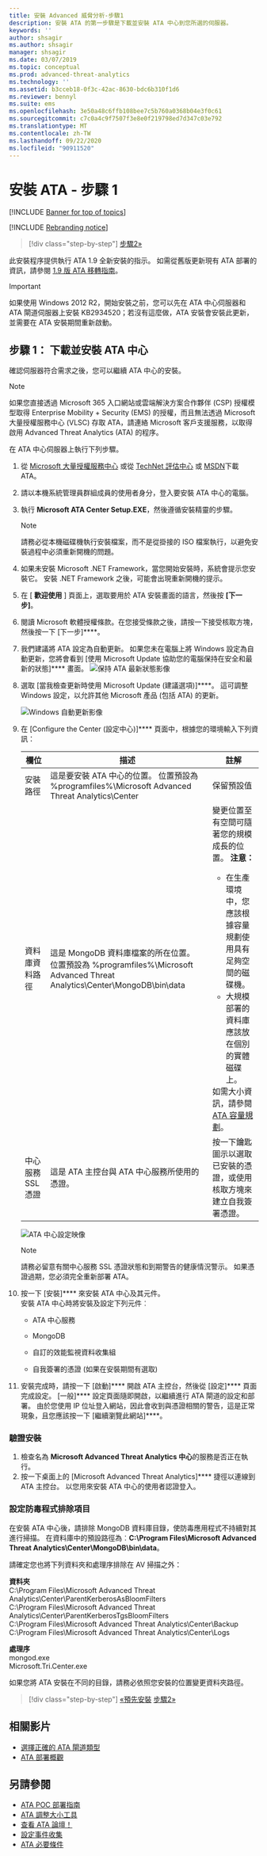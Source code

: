 ```yaml
---
title: 安裝 Advanced 威脅分析-步驟1
description: 安裝 ATA 的第一步驟是下載並安裝 ATA 中心到您所選的伺服器。
keywords: ''
author: shsagir
ms.author: shsagir
manager: shsagir
ms.date: 03/07/2019
ms.topic: conceptual
ms.prod: advanced-threat-analytics
ms.technology: ''
ms.assetid: b3cceb18-0f3c-42ac-8630-bdc6b310f1d6
ms.reviewer: bennyl
ms.suite: ems
ms.openlocfilehash: 3e50a48c6ffb108bee7c5b760a0368b04e3f0c61
ms.sourcegitcommit: c7c0a4c9f7507f3e8e0f219798ed7d347c03e792
ms.translationtype: MT
ms.contentlocale: zh-TW
ms.lasthandoff: 09/22/2020
ms.locfileid: "90911520"
---
```

# <a name="install-ata---step-1"></a>安裝 ATA - 步驟 1

[!INCLUDE [Banner for top of topics](includes/banner.md)]

[!INCLUDE [Rebranding notice](includes/rebranding.md)]
> [!div class="step-by-step"]
> [步驟2»](install-ata-step2.md)

此安裝程序提供執行 ATA 1.9 全新安裝的指示。 如需從舊版更新現有 ATA 部署的資訊，請參閱 [1.9 版 ATA 移轉指南](ata-update-1.9-migration-guide.md)。

> [!IMPORTANT]
> 如果使用 Windows 2012 R2，開始安裝之前，您可以先在 ATA 中心伺服器和 ATA 閘道伺服器上安裝 KB2934520；若沒有這麼做，ATA 安裝會安裝此更新，並需要在 ATA 安裝期間重新啟動。

## <a name="step-1-download-and-install-the-ata-center"></a>步驟 1： 下載並安裝 ATA 中心

確認伺服器符合需求之後，您可以繼續 ATA 中心的安裝。

> [!NOTE]
> 如果您直接透過 Microsoft 365 入口網站或雲端解決方案合作夥伴 (CSP) 授權模型取得 Enterprise Mobility + Security (EMS) 的授權，而且無法透過 Microsoft 大量授權服務中心 (VLSC) 存取 ATA，請連絡 Microsoft 客戶支援服務，以取得啟用 Advanced Threat Analytics (ATA) 的程序。

在 ATA 中心伺服器上執行下列步驟。

1. 從 [Microsoft 大量授權服務中心](https://www.microsoft.com/Licensing/servicecenter/default.aspx) 或從 [TechNet 評估中心](https://www.microsoft.com/evalcenter/) 或 [MSDN](/powerapps/developer/common-data-service/org-service/subscribe-sdk-assembly-updates-using-nuget)下載 ATA。

1. 請以本機系統管理員群組成員的使用者身分，登入要安裝 ATA 中心的電腦。

1. 執行 **Microsoft ATA Center Setup.EXE**，然後遵循安裝精靈的步驟。

    > [!NOTE]
    > 請務必從本機磁碟機執行安裝檔案，而不是從掛接的 ISO 檔案執行，以避免安裝過程中必須重新開機的問題。

1. 如果未安裝 Microsoft .NET Framework，當您開始安裝時，系統會提示您安裝它。 安裝 .NET Framework 之後，可能會出現重新開機的提示。
1. 在 [ **歡迎使用** ] 頁面上，選取要用於 ATA 安裝畫面的語言，然後按 **[下一步]**。

1. 閱讀 Microsoft 軟體授權條款。在您接受條款之後，請按一下接受核取方塊，然後按一下 [下一步]****。

1. 我們建議將 ATA 設定為自動更新。 如果您未在電腦上將 Windows 設定為自動更新，您將會看到 [使用 Microsoft Update 協助您的電腦保持在安全和最新的狀態]**** 畫面。
    ![保持 ATA 最新狀態影像](media/ata_ms_update.png)

1. 選取 [當我檢查更新時使用 Microsoft Update (建議選項)]****。 這可調整 Windows 設定，以允許其他 Microsoft 產品 (包括 ATA) 的更新。

    ![Windows 自動更新影像](media/ata_installupdatesautomatically.png)

1. 在 [Configure the Center (設定中心)]**** 頁面中，根據您的環境輸入下列資訊：

    |欄位|描述|註解|
    |---------|---------------|------------|
    |安裝路徑|這是要安裝 ATA 中心的位置。 位置預設為 %programfiles%\Microsoft Advanced Threat Analytics\Center|保留預設值|
    |資料庫資料路徑|這是 MongoDB 資料庫檔案的所在位置。 位置預設為 %programfiles%\Microsoft Advanced Threat Analytics\Center\MongoDB\bin\data|變更位置至有空間可隨著您的規模成長的位置。 **注意：** <ul><li>在生產環境中，您應該根據容量規劃使用具有足夠空間的磁碟機。</li><li>大規模部署的資料庫應該放在個別的實體磁碟上。</li></ul>如需大小資訊，請參閱 [ATA 容量規劃](ata-capacity-planning.md)。|
    |中心服務 SSL 憑證|這是 ATA 主控台與 ATA 中心服務所使用的憑證。|按一下鑰匙圖示以選取已安裝的憑證，或使用核取方塊來建立自我簽署憑證。|

    ![ATA 中心設定映像](media/ATA-Center-Configuration.png)

    > [!NOTE]
    > 請務必留意有關中心服務 SSL 憑證狀態和到期警告的健康情況警示。 如果憑證過期，您必須完全重新部署 ATA。

1. 按一下 [安裝]**** 來安裝 ATA 中心及其元件。  
安裝 ATA 中心時將安裝及設定下列元件︰

    - ATA 中心服務

    - MongoDB

    - 自訂的效能監視資料收集組

    - 自我簽署的憑證 (如果在安裝期間有選取)

1. 安裝完成時，請按一下 [啟動]**** 開啟 ATA 主控台，然後從 [設定]**** 頁面完成設定。
    [一般]**** 設定頁面隨即開啟，以繼續進行 ATA 閘道的設定和部署。
    由於您使用 IP 位址登入網站，因此會收到與憑證相關的警告，這是正常現象，且您應該按一下 [繼續瀏覽此網站]****。

### <a name="validate-installation"></a>驗證安裝

1. 檢查名為 **Microsoft Advanced Threat Analytics 中心**的服務是否正在執行。
1. 按一下桌面上的 [Microsoft Advanced Threat Analytics]**** 捷徑以連線到 ATA 主控台。 以您用來安裝 ATA 中心的使用者認證登入。

### <a name="set-anti-virus-exclusions"></a>設定防毒程式排除項目

在安裝 ATA 中心後，請排除 MongoDB 資料庫目錄，使防毒應用程式不持續對其進行掃描。 在資料庫中的預設路徑為︰**C:\Program Files\Microsoft Advanced Threat Analytics\Center\MongoDB\bin\data**。

請確定您也將下列資料夾和處理序排除在 AV 掃描之外：

**資料夾**  
C:\Program Files\Microsoft Advanced Threat Analytics\Center\ParentKerberosAsBloomFilters  
C:\Program Files\Microsoft Advanced Threat Analytics\Center\ParentKerberosTgsBloomFilters  
C:\Program Files\Microsoft Advanced Threat Analytics\Center\Backup  
C:\Program Files\Microsoft Advanced Threat Analytics\Center\Logs

**處理序**  
mongod.exe  
Microsoft.Tri.Center.exe

如果您將 ATA 安裝在不同的目錄，請務必依照您安裝的位置變更資料夾路徑。

> [!div class="step-by-step"]
> [«預先安裝](configure-port-mirroring.md) 
> [步驟2»](install-ata-step2.md)

## <a name="related-videos"></a>相關影片

- [選擇正確的 ATA 閘道類型](https://channel9.msdn.com/Shows/Microsoft-Security/ATA-Deployment-Choose-the-Right-Gateway-Type)
- [ATA 部署概觀](https://channel9.msdn.com/Shows/Microsoft-Security/Overview-of-ATA-Deployment-in-10-Minutes)

## <a name="see-also"></a>另請參閱

- [ATA POC 部署指南](https://aka.ms/atapoc)
- [ATA 調整大小工具](https://aka.ms/atasizingtool)
- [查看 ATA 論壇！](https://social.technet.microsoft.com/Forums/security/home?forum=mata)
- [設定事件收集](configure-event-collection.md)
- [ATA 必要條件](ata-prerequisites.md)